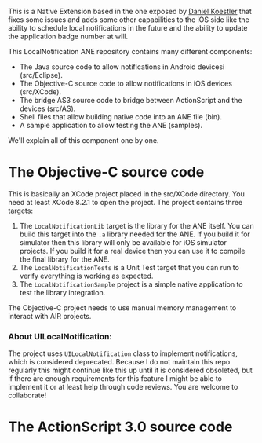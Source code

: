 This is a Native Extension based in the one exposed by
[Daniel Koestler](http://blogs.adobe.com/koestler/) that fixes some issues
and adds some other capabilities to the iOS side like the ability to schedule
local notifications in the future and the ability to update the application
badge number at will.

This LocalNotification ANE repository contains many different components:
- The Java source code to allow notifications in Android devicesi (src/Eclipse).
- The Objective-C source code to allow notifications in iOS devices (src/XCode).
- The bridge AS3 source code to bridge between ActionScript and the devices (src/AS).
- Shell files that allow building native code into an ANE file (bin).
- A sample application to allow testing the ANE (samples).

We'll explain all of this component one by one.

# The Objective-C source code
This is basically an XCode project placed in the src/XCode directory.
You need at least XCode 8.2.1 to open the project.
The project contains three targets:

1. The `LocalNotificationLib` target is the library for the ANE itself.
You can build this target into the `.a` library needed for the ANE. If
you build it for simulator then this library will only be available for
iOS simulator projects. If you build it for a real device then you can use it
to compile the final library for the ANE.
2. The `LocalNotificationTests` is a Unit Test target that you can run to
verify everything is working as expected.
3. The `LocalNotificationSample` project is a simple native application to test
the library integration.

The Objective-C project needs to use manual memory management to interact with
AIR projects.

### About UILocalNotification:
The project uses `UILocalNotification` class to implement notifications, which is
considered deprecated. Because I do not maintain this repo regularly this might
continue like this up until it is considered obsoleted, but if there are enough
requirements for this feature I might be able to implement it or at least help
through code reviews. You are welcome to collaborate!

# The ActionScript 3.0 source code

